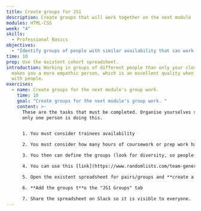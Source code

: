```yaml
---
title: Create groups for JS1
description: Create groups that will work together on the next module
modules: HTML-CSS
week: "4"
skills:
  - Professional Basics
objectives:
  - "Identify groups of people with similar availability that can work together "
time: 10
prep: Use the existent cohort spreadsheet.
introduction: Working in groups of different people than only your close peers
  makes you a more empathic person, which is an excellent quality when dealing
  with people.
exercises:
  - name: Create groups for the next module's group work.
    time: 10
    goal: "Create groups for the next module's group work. "
    content: >-
      T﻿hese are the tasks that must be completed. Organise yourselves so not
      only one person is doing this.


      1. Y﻿ou must consider trainees availability

      2. Y﻿ou must consider how many hours of coursework or prep work has to be done in groups

      3. Y﻿ou then can define the groups (look for diversity, so people that haven't worked together should give it a go, ensure you don't have gendered groups, etc.)

      4. You can use this [link](https://www.randomlists.com/team-generator) to help you allocate people randomly.

      5. Open the existent spreadsheet for pairs/groups and **create a new tab** called "JS1 Groups". 

      6. **Add the groups t**o the "JS1 Groups" tab

      7. Share the spreadsheet on Slack so it is visible to everyone.
---
```

